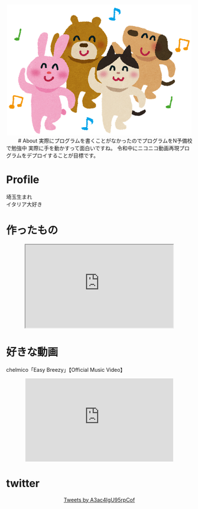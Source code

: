 <div class="profile" style="text-align:center;">
<img src="animal_dance.png" title="プロフィール写真">
</div>　　
#  About 
実際にプログラムを書くことがなかったのでプログラムをN予備校で勉強中  
実際に手を動かすって面白いですね。  
令和中にニコニコ動画再現プログラムをデプロイすることが目標です。


# Profile
埼玉生まれ  
イタリア大好き　　


# 作ったもの

<div class="openhtml" style="text-align:center;" >
<iframe src="https://www.openprocessing.org/sketch/825207/embed/" width="400" height="225"></iframe>
  </div>


# 好きな動画
chelmico「Easy Breezy」【Official Music Video】
<div class="youtube" style="text-align:center;">
<iframe width="400" height="225" src="https://www.youtube.com/embed/76sNmqMzUuI?start=75" frameborder="0" allow="accelerometer; autoplay; encrypted-media; gyroscope; picture-in-picture" allowfullscreen></iframe>
</div>


# twitter
<div style="text-align:center;" >
<a class="twitter-timeline" data-lang="ja" data-width="400" data-height="600" href="https://twitter.com/A3ac4IgU95rpCof?ref_src=twsrc%5Etfw">Tweets by A3ac4IgU95rpCof</a> <script async src="https://platform.twitter.com/widgets.js" charset="utf-8"></script>
</div>
